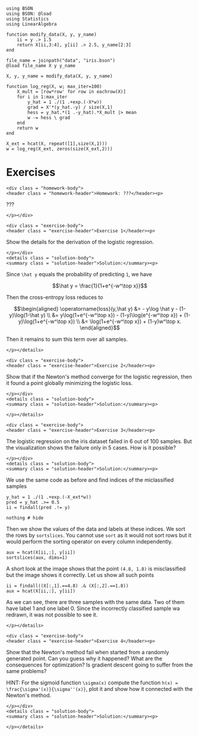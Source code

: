 ```@setup ex_log
using BSON
using BSON: @load
using Statistics
using LinearAlgebra

function modify_data(X, y, y_name)
    ii = y .> 1.5
    return X[ii,3:4], y[ii] .> 2.5, y_name[2:3]
end

file_name = joinpath("data", "iris.bson")
@load file_name X y y_name

X, y, y_name = modify_data(X, y, y_name)

function log_reg(X, w; max_iter=100)
    X_mult = [row*row' for row in eachrow(X)]
    for i in 1:max_iter
        y_hat = 1 ./(1 .+exp.(-X*w))
        grad = X'*(y_hat.-y) / size(X,1)
        hess = y_hat.*(1 .-y_hat).*X_mult |> mean
        w -= hess \ grad
    end
    return w
end

X_ext = hcat(X, repeat([1],size(X,1)))
w = log_reg(X_ext, zeros(size(X_ext,2)))
```





# Exercises

```@raw html
<div class = "homework-body">
<header class = "homework-header">Homework: ???</header><p>
```
???
```@raw html
</p></div>
```   





```@raw html
<div class = "exercise-body">
<header class = "exercise-header">Exercise 1</header><p>
```
Show the details for the derivation of the logistic regression.
```@raw html
</p></div>
<details class = "solution-body">
<summary class = "solution-header">Solution:</summary><p>
```
Since ``\hat y`` equals the probability of predicting ``1``, we have
```math
\hat y = \frac{1}{1+e^{-w^\top x}}
``` 
Then the cross-entropy loss reduces to
```math
\begin{aligned}
\operatorname{loss}(y,\hat y) &= - y\log \hat y - (1-y)\log(1-\hat y) \\
&= y\log(1+e^{-w^\top x}) - (1-y)\log(e^{-w^\top x}) + (1-y)\log(1+e^{-w^\top x}) \\
&= \log(1+e^{-w^\top x}) + (1-y)w^\top x.
\end{aligned}
```
Then it remains to sum this term over all samples.
```@raw html
</p></details>
```







```@raw html
<div class = "exercise-body">
<header class = "exercise-header">Exercise 2</header><p>
```
Show that if the Newton's method converge for the logistic regression, then it found a point globally minimizing the logistic loss. 
```@raw html
</p></div>
<details class = "solution-body">
<summary class = "solution-header">Solution:</summary><p>
```

```@raw html
</p></details>
```






```@raw html
<div class = "exercise-body">
<header class = "exercise-header">Exercise 3</header><p>
```
The logistic regression on the iris dataset failed in 6 out of 100 samples. But the visualization shows the failure only in 5 cases. How is it possible?
```@raw html
</p></div>
<details class = "solution-body">
<summary class = "solution-header">Solution:</summary><p>
```
We use the same code as before and find indices of the miclassified samples
```@example ex_log
y_hat = 1 ./(1 .+exp.(-X_ext*w))
pred = y_hat .>= 0.5
ii = findall(pred .!= y)

nothing # hide
```
Then we show the values of the data and labels at these indices. We sort the rows by ```sortslices```. You cannot use ```sort``` as it would not sort rows but it would perform the sorting operator on every column independently.
```@example ex_log
aux = hcat(X[ii,:], y[ii])
sortslices(aux, dims=1)
```
A short look at the image shows that the point ``(4.8, 1.8)`` is misclassified but the image shows it correctly. Let us show all such points
```@example ex_log
ii = findall((X[:,1].==4.8) .& (X[:,2].==1.8))
aux = hcat(X[ii,:], y[ii])
```
As we can see, there are three samples with the same data. Two of them have label 1 and one label 0. Since the incorrectly classified sample wa redrawn, it was not possible to see it.
```@raw html
</p></details>
```







```@raw html
<div class = "exercise-body">
<header class = "exercise-header">Exercise 4</header><p>
```
Show that the Newton's method fail when started from a randomly generated point. Can you guess why it happened? What are the consequences for optimization? Is gradient descent going to suffer from the same problems?

HINT: For the sigmoid function ``\sigma(x)`` compute the function  ``h(x) = \frac{\sigma'(x)}{\sigma''(x)}``, plot it and show how it connected with the Newton's method.
```@raw html
</p></div>
<details class = "solution-body">
<summary class = "solution-header">Solution:</summary><p>
```


```@raw html
</p></details>
```



